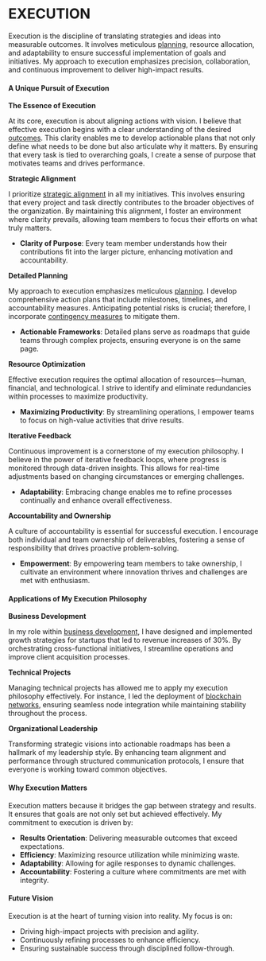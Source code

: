 # EXECUTION

Execution is the discipline of translating strategies and ideas into measurable outcomes. It involves meticulous [planning](../../organizations/parkhealth.md), resource allocation, and adaptability to ensure successful implementation of goals and initiatives. My approach to execution emphasizes precision, collaboration, and continuous improvement to deliver high-impact results.

#### A Unique Pursuit of Execution

**The Essence of Execution**

At its core, execution is about aligning actions with vision. I believe that effective execution begins with a clear understanding of the desired [outcomes](../space/project_blue_book.md). This clarity enables me to develop actionable plans that not only define what needs to be done but also articulate why it matters. By ensuring that every task is tied to overarching goals, I create a sense of purpose that motivates teams and drives performance.

**Strategic Alignment**

I prioritize [strategic alignment](broken-reference) in all my initiatives. This involves ensuring that every project and task directly contributes to the broader objectives of the organization. By maintaining this alignment, I foster an environment where clarity prevails, allowing team members to focus their efforts on what truly matters.

* **Clarity of Purpose**: Every team member understands how their contributions fit into the larger picture, enhancing motivation and accountability.

**Detailed Planning**

My approach to execution emphasizes meticulous [planning](../../organizations/parkhealth.md). I develop comprehensive action plans that include milestones, timelines, and accountability measures. Anticipating potential risks is crucial; therefore, I incorporate [contingency measures](contingency_plans.md) to mitigate them.

* **Actionable Frameworks**: Detailed plans serve as roadmaps that guide teams through complex projects, ensuring everyone is on the same page.

**Resource Optimization**

Effective execution requires the optimal allocation of resources—human, financial, and technological. I strive to identify and eliminate redundancies within processes to maximize productivity.

* **Maximizing Productivity**: By streamlining operations, I empower teams to focus on high-value activities that drive results.

**Iterative Feedback**

Continuous improvement is a cornerstone of my execution philosophy. I believe in the power of iterative feedback loops, where progress is monitored through data-driven insights. This allows for real-time adjustments based on changing circumstances or emerging challenges.

* **Adaptability**: Embracing change enables me to refine processes continually and enhance overall effectiveness.

**Accountability and Ownership**

A culture of accountability is essential for successful execution. I encourage both individual and team ownership of deliverables, fostering a sense of responsibility that drives proactive problem-solving.

* **Empowerment**: By empowering team members to take ownership, I cultivate an environment where innovation thrives and challenges are met with enthusiasm.

#### Applications of My Execution Philosophy

**Business Development**

In my role within [business development](business_development.md), I have designed and implemented growth strategies for startups that led to revenue increases of 30%. By orchestrating cross-functional initiatives, I streamline operations and improve client acquisition processes.

**Technical Projects**

Managing technical projects has allowed me to apply my execution philosophy effectively. For instance, I led the deployment of [blockchain networks](../CRYPTO/blockchain_experience.md), ensuring seamless node integration while maintaining stability throughout the process.

**Organizational Leadership**

Transforming strategic visions into actionable roadmaps has been a hallmark of my leadership style. By enhancing team alignment and performance through structured communication protocols, I ensure that everyone is working toward common objectives.

#### Why Execution Matters

Execution matters because it bridges the gap between strategy and results. It ensures that goals are not only set but achieved effectively. My commitment to execution is driven by:

* **Results Orientation**: Delivering measurable outcomes that exceed expectations.
* **Efficiency**: Maximizing resource utilization while minimizing waste.
* **Adaptability**: Allowing for agile responses to dynamic challenges.
* **Accountability**: Fostering a culture where commitments are met with integrity.

#### Future Vision

Execution is at the heart of turning vision into reality. My focus is on:

* Driving high-impact projects with precision and agility.
* Continuously refining processes to enhance efficiency.
* Ensuring sustainable success through disciplined follow-through.
